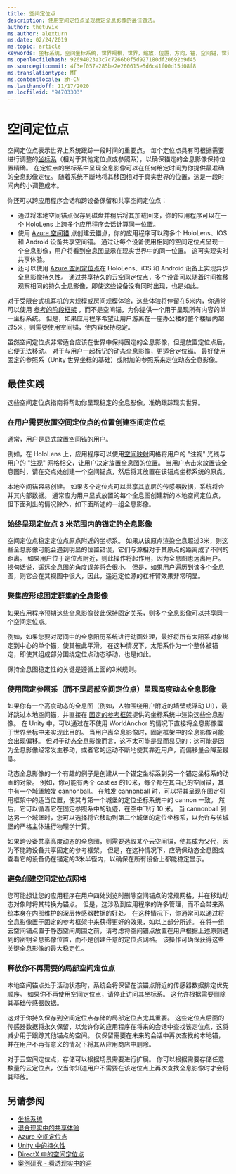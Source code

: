 ```yaml
---
title: 空间定位点
description: 使用空间定位点呈现稳定全息影像的最佳做法。
author: thetuvix
ms.author: alexturn
ms.date: 02/24/2019
ms.topic: article
keywords: 坐标系统，空间坐标系统，世界规模，世界，缩放，位置，方向，锚，空间锚，世界锁定，世界锁定，暂留，共享，混合现实耳机，windows mixed reality 耳机，虚拟现实耳机，HoloLens
ms.openlocfilehash: 92694023a3c7c7266b0f5d927180df20692b9d45
ms.sourcegitcommit: 4f3ef057a285be2e260615e5d6c41f00d15d08f8
ms.translationtype: MT
ms.contentlocale: zh-CN
ms.lasthandoff: 11/17/2020
ms.locfileid: "94703303"
---
```

# <a name="spatial-anchors"></a>空间定位点

空间定位点表示世界上系统跟踪一段时间的重要点。 每个定位点具有可根据需要进行调整的[坐标系](coordinate-systems.md)（相对于其他定位点或参照系），以确保锚定的全息影像保持位置精确。  在定位点的坐标系中呈现全息影像可以在任何给定时间为你提供最准确的全息影像定位。 随着系统不断地将其移回相对于真实世界的位置，这是一段时间内的小调整成本。

你还可以跨应用程序会话和跨设备保留和共享空间定位点：
* 通过将本地空间锚点保存到磁盘并稍后将其加载回来，你的应用程序可以在一个 HoloLens 上跨多个应用程序会话计算同一位置。
* 使用 <a href="https://docs.microsoft.com/azure/spatial-anchors/overview" target="_blank">Azure 空间锚</a> 点创建云锚点，你的应用程序可以跨多个 HoloLens、IOS 和 Android 设备共享空间锚。 通过让每个设备使用相同的空间定位点呈现一个全息影像，用户将看到全息图显示在现实世界中的同一位置。 这可实现实时共享体验。
* 还可以使用 <a href="https://docs.microsoft.com/azure/spatial-anchors/overview" target="_blank">Azure 空间定位点</a>在 HoloLens、iOS 和 Android 设备上实现异步全息影像持久性。 通过共享持久的云空间定位点，多个设备可以随着时间推移观察相同的持久全息影像，即使这些设备没有同时出现，也是如此。

对于受限台式机耳机的大规模或房间规模体验，这些体验将停留在5米内，你通常可以使用 [参考的阶段框架](coordinate-systems.md#stage-frame-of-reference) ，而不是空间锚，为你提供一个用于呈现所有内容的单一坐标系统。 但是，如果应用程序希望让用户游离在一座办公楼的整个楼层内超过5米，则需要使用空间锚，使内容保持稳定。

虽然空间定位点非常适合应该在世界中保持固定的全息影像，但是放置定位点后，它便无法移动。 对于与用户一起标记的动态全息影像，更适合定位锚。 最好使用固定的参照系（Unity 世界坐标的基础）或附加的参照系来定位动态全息影像。

## <a name="best-practices"></a>最佳实践

这些空间定位点指南将帮助你呈现稳定的全息影像，准确跟踪现实世界。

### <a name="create-spatial-anchors-where-users-place-them"></a>在用户需要放置空间定位点的位置创建空间定位点

通常，用户是显式放置空间锚的用户。

例如，在 HoloLens 上，应用程序可以使用[空间映射](spatial-mapping.md)网格将用户的 "注视" 光线与用户的 "[注视](gaze-and-commit.md)" 网格相交，让用户决定放置全息图的位置。 当用户点击来放置该全息图时，请在交点处创建一个空间锚点，然后将其放置在该锚点坐标系统的原点。

本地空间锚容易创建。 如果多个定位点可以共享其底层的传感器数据，系统将合并其内部数据。 通常应为用户显式放置的每个全息图创建新的本地空间定位点，但下面列出的情况除外，如下面所述的一组全息影像。

### <a name="always-render-anchored-holograms-within-3-meters-of-their-anchor"></a>始终呈现定位点 3 米范围内的锚定的全息影像

空间定位点稳定定位点原点附近的坐标系。 如果从该原点渲染全息超过3米，则这些全息影像可能会遇到明显的位置错误，它们与源相对于其原点的距离成了不同的距离。 如果用户位于定位点附近，则此操作将起作用，因为全息图也远离用户。 换句话说，遥远全息图的角度误差将会很小。 但是，如果用户遍历到该多个全息图，则它会在其视图中很大，因此，遥远定位源的杠杆臂效果非常明显。

### <a name="group-holograms-that-should-form-a-rigid-cluster"></a>聚集应形成固定群集的全息影像

如果应用程序预期这些全息影像彼此保持固定关系，则多个全息影像可以共享同一个空间定位点。

例如，如果您要对房间中的全息阳历系统进行动画处理，最好将所有太阳系对象绑定到中心的单个锚，使其彼此平滑。 在这种情况下，太阳系作为一个整体被锚定，即使其组成部分围绕定位点动态移动，也是如此。

保持全息图稳定性的关键是遵循上面的3米规则。

### <a name="render-highly-dynamic-holograms-using-the-stationary-frame-of-reference-instead-of-a-local-spatial-anchor"></a>使用固定参照系（而不是局部空间定位点）呈现高度动态全息影像

如果你有一个高度动态的全息图（例如，人物围绕用户附近的墙壁或浮动 UI），最好跳过本地空间锚，并直接在 [固定的参考框架](coordinate-systems.md#stationary-frame-of-reference)提供的坐标系统中渲染这些全息影像。 在 Unity 中，可以通过在不使用 WorldAnchor 的情况下直接将全息影像置于世界坐标中来实现此目的。 当用户离全息影像时，固定框架中的全息影像可能会出现偏移。 但对于动态全息影像而言，这不太可能是显而易见的：这可能是因为全息影像经常发生移动，或者它的运动不断地使其靠近用户，而偏移量会降至最低。

动态全息影像的一个有趣的例子是创建从一个锚定坐标系到另一个锚定坐标系的动画的对象。 例如，你可能有两个 castles 的10米，每个都在其自己的空间锚，其中有一个城堡触发 cannonball。 在触发 cannonball 时，可以将其呈现在固定引用框架中的适当位置，使其与第一个城堡的定位坐标系统中的 cannon 一致。 然后，它可以循着它在固定参照系中的轨迹，在空中飞行 10 米。 当 cannonball 到达另一个城堡时，您可以选择将它移动到第二个城堡的定位坐标系，以允许与该城堡的严格主体进行物理学计算。

如果跨设备共享高度动态的全息图，则需要选取某个云空间锚，使其成为父代，因为不能跨设备共享固定的参考框架。  但是，在这种情况下，应确保动态全息图或查看它的设备仍在锚定的3米半径内，以确保在所有设备上都能稳定显示。

### <a name="avoid-creating-a-grid-of-spatial-anchors"></a>避免创建空间定位点网格

您可能想让您的应用程序在用户四处浏览时删除空间锚点的常规网格，并在移动动态对象时将其转换为锚点。 但是，这涉及到应用程序的许多管理，而不会带来系统本身在内部维护的深层传感器数据的好处。 在这种情况下，你通常可以通过将全息影像置于固定的参考框架中来获得更好的效果，如以上部分所述。
在将一组云空间锚点置于静态空间周围之前，请考虑将空间锚点放置在用户根据上述原则遇到的密钥全息影像位置，而不是创建任意的定位点网格。 该操作可确保获得这些关键全息影像的最大稳定性。

### <a name="release-local-spatial-anchors-you-no-longer-need"></a>释放你不再需要的局部空间定位点

本地空间锚点处于活动状态时，系统会将保留在该锚点附近的传感器数据排定优先顺序。 如果你不再使用空间定位点，请停止访问其坐标系。 这允许根据需要删除其基础传感器数据。

这对于你持久保存到空间定位点存储的局部定位点尤其重要。 这些定位点后面的传感器数据将永久保留，以允许你的应用程序在将来的会话中查找该定位点，这将减少用于跟踪其他锚点的空间。 仅保留需要在未来的会话中再次查找的本地锚，并在用户不再有意义的情况下将其从应用商店中删除。

对于云空间定位点，存储可以根据场景需要进行扩展。 你可以根据需要存储任意数量的云定位点，仅当你知道用户不需要在该定位点上再次查找全息影像时才会将其释放。

## <a name="see-also"></a>另请参阅
* [坐标系统](coordinate-systems.md)
* [混合现实中的共享体验](../develop/platform-capabilities-and-apis/shared-experiences-in-mixed-reality.md)
* <a href="https://docs.microsoft.com/azure/spatial-anchors" target="_blank">Azure 空间定位点</a>
* [Unity 中的持久性](../develop/unity/persistence-in-unity.md)
* [DirectX 中的空间定位点](../develop/native/coordinate-systems-in-directx.md#place-holograms-in-the-world-using-spatial-anchors)
* [案例研究 - 看透现实中的洞](../out-of-scope/case-study-looking-through-holes-in-your-reality.md)
